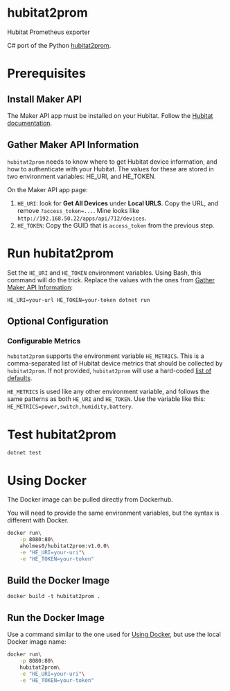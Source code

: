 # hubitat2prom
Hubitat Prometheus exporter

C# port of the Python [hubitat2prom](https://github.com/BudgetSmartHome/hubitat2prom).

# Prerequisites

## Install Maker API

The Maker API app must be installed on your Hubitat. Follow the [Hubitat documentation](https://docs.hubitat.com/index.php?title=Maker_API).

<a name="gather-maker-api-information" id="gather-maker-api-information"></a>
## Gather Maker API Information

`hubitat2prom` needs to know where to get Hubitat device information, and how to authenticate with your Hubitat. The values for these are stored in two environment variables: HE_URI, and HE_TOKEN.

On the Maker API app page:

1. `HE_URI`: look for **Get All Devices** under **Local URLS**. Copy the URL, and remove `?access_token=...`. Mine looks like `http://192.168.50.22/apps/api/712/devices`.
2. `HE_TOKEN`: Copy the GUID that is `access_token` from the previous step.

# Run hubitat2prom

Set the `HE_URI` and `HE_TOKEN` environment variables. Using Bash, this command will do the trick. Replace the values with the ones from [Gather Maker API Information](#gather-maker-api-information):

`HE_URI=your-url HE_TOKEN=your-token dotnet run`

## Optional Configuration

### Configurable Metrics
`hubitat2prom` supports the environment variable `HE_METRICS`. This is a comma-separated list of Hubitat device metrics that should be collected by `hubitat2prom`. If not provided, `hubitat2prom` will use a hard-coded [list of defaults](hubitat2prom/HubitatEnv.cs#L35-L50).

`HE_METRICS` is used like any other environment variable, and follows the same patterns as both `HE_URI` and `HE_TOKEN`. Use the variable like this: `HE_METRICS=power,switch,humidity,battery`.

# Test hubitat2prom
`dotnet test`

<a name="using-docker" id="using-docker"></a>
# Using Docker

The Docker image can be pulled directly from Dockerhub.

You will need to provide the same environment variables, but the syntax is different with Docker.

```bash
docker run\
    -p 8080:80\
    aholmes0/hubitat2prom:v1.0.0\
    -e "HE_URI=your-uri"\
    -e "HE_TOKEN=your-token"
```

## Build the Docker Image

`docker build -t hubitat2prom .`

## Run the Docker Image

Use a command similar to the one used for [Using Docker](#using-docker), but use the local Docker image name:

```bash
docker run\
    -p 8080:80\
    hubitat2prom\
    -e "HE_URI=your-uri"\
    -e "HE_TOKEN=your-token"
```